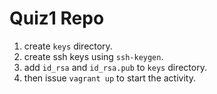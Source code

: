 # Quiz1 Repo

1. create ` keys ` directory.
1. create ssh keys using `ssh-keygen`.
1. add `id_rsa` and `id_rsa.pub` to `keys` directory.
1. then issue `vagrant up` to start the activity.
